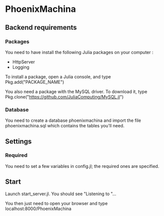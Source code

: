 # PhoenixMachina

## Backend requirements

### Packages
You need to have install the following Julia packages on your computer :
- HttpServer
- Logging

To install a package, open a Julia console, and type Pkg.add("PACKAGE_NAME")

You also need a package with the MySQL driver. To download it, type Pkg.clone("https://github.com/JuliaComputing/MySQL.jl")

### Database
You need to create a database phoenixmachina and import the file phoenixmachina.sql which contains the tables you'll need.

## Settings
### Required
You need to set a few variables in config.jl; the required ones are specified.

## Start
Launch start_server.jl. You should see "Listening to "...

You then just need to open your browser and type localhost:8000/PhoenixMachina

